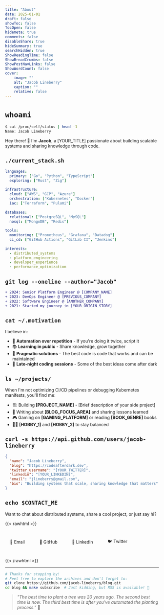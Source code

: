 ```yaml
---
title: "About"
date: 2025-01-01
draft: false
showToc: false
TocOpen: false
hidemeta: true
comments: false
disableShare: true
hideSummary: true
searchHidden: true
ShowReadingTime: false
ShowBreadCrumbs: false
ShowPostNavLinks: false
ShowWordCount: false
cover:
    image: ""
    alt: "Jacob Lineberry"
    caption: ""
    relative: false
---
```


# `whoami`

```bash
$ cat /proc/self/status | head -1
Name: Jacob Lineberry
```

Hey there! 👋 I'm **Jacob**, a [YOUR_TITLE] passionate about building scalable systems and sharing knowledge through code.

## `./current_stack.sh`

```yaml
languages:
  primary: ["Go", "Python", "TypeScript"]
  exploring: ["Rust", "Zig"]
  
infrastructure:
  cloud: ["AWS", "GCP", "Azure"]
  orchestration: ["Kubernetes", "Docker"]
  iac: ["Terraform", "Pulumi"]
  
databases:
  relational: ["PostgreSQL", "MySQL"]
  nosql: ["MongoDB", "Redis"]
  
tools:
  monitoring: ["Prometheus", "Grafana", "Datadog"]
  ci_cd: ["GitHub Actions", "GitLab CI", "Jenkins"]
  
interests:
  - distributed_systems
  - platform_engineering
  - developer_experience
  - performance_optimization
```

## `git log --oneline --author="Jacob"`

```diff
+ 2024: Senior Platform Engineer @ [COMPANY_NAME]
+ 2023: DevOps Engineer @ [PREVIOUS_COMPANY]
+ 2022: Software Engineer @ [ANOTHER_COMPANY]
+ 2021: Started my journey in [YOUR_ORIGIN_STORY]
```

## `cat ~/.motivation`

I believe in:

- 🚀 **Automation over repetition** - If you're doing it twice, script it
- 📚 **Learning in public** - Share knowledge, grow together  
- 🔧 **Pragmatic solutions** - The best code is code that works and can be maintained
- 🌙 **Late-night coding sessions** - Some of the best ideas come after dark

## `ls ~/projects/`

When I'm not optimizing CI/CD pipelines or debugging Kubernetes manifests, you'll find me:

- 🏗️ Building **[PROJECT_NAME]** - [Brief description of your side project]
- 📝 Writing about **[BLOG_FOCUS_AREA]** and sharing lessons learned
- 🎮 Gaming on **[GAMING_PLATFORM]** or reading **[BOOK_GENRE]** books
- 🏃‍♂️ **[HOBBY_1]** and **[HOBBY_2]** to stay balanced

## `curl -s https://api.github.com/users/jacob-lineberry`

```json
{
  "name": "Jacob Lineberry",
  "blog": "https://codeafterdark.dev",
  "twitter_username": "[YOUR_TWITTER]",
  "linkedin": "[YOUR_LINKEDIN]",
  "email": "jlineberry@gmail.com",
  "bio": "Building systems that scale, sharing knowledge that matters"
}
```

## `echo $CONTACT_ME`

Want to chat about distributed systems, share a cool project, or just say hi?

{{< rawhtml >}}
<div style="display: flex; gap: 1rem; margin: 2rem 0; flex-wrap: wrap;">
  <a href="mailto:jlineberry@gmail.com" style="display: inline-flex; align-items: center; padding: 0.5rem 1rem; background: var(--theme); color: var(--primary); text-decoration: none; border-radius: 0.375rem; border: 1px solid var(--border); transition: all 0.2s;">
    📧 Email
  </a>
  <a href="https://github.com/jacob-lineberry" style="display: inline-flex; align-items: center; padding: 0.5rem 1rem; background: var(--theme); color: var(--primary); text-decoration: none; border-radius: 0.375rem; border: 1px solid var(--border); transition: all 0.2s;">
    🐙 GitHub
  </a>
  <a href="[YOUR_LINKEDIN_URL]" style="display: inline-flex; align-items: center; padding: 0.5rem 1rem; background: var(--theme); color: var(--primary); text-decoration: none; border-radius: 0.375rem; border: 1px solid var(--border); transition: all 0.2s;">
    💼 LinkedIn
  </a>
  <a href="[YOUR_TWITTER_URL]" style="display: inline-flex; align-items: center; padding: 0.5rem 1rem; background: var(--theme); color: var(--primary); text-decoration: none; border-radius: 0.375rem; border: 1px solid var(--border); transition: all 0.2s;">
    🐦 Twitter
  </a>
</div>
{{< /rawhtml >}}

---

```bash
# Thanks for stopping by! 
# Feel free to explore the archives and don't forget to:
git clone https://github.com/jacob-lineberry/blog.git
cd blog && make subscribe  # Just kidding, but RSS is available! 📡
```

> *"The best time to plant a tree was 20 years ago. The second best time is now. The third best time is after you've automated the planting process."* 🌱
